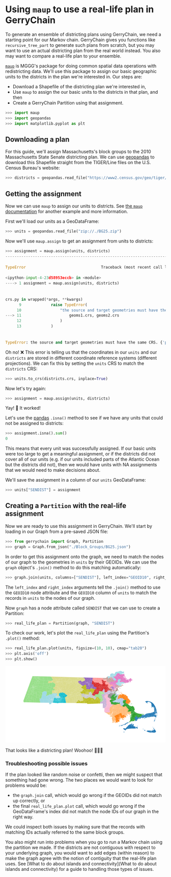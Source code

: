 # Using `maup` to use a real-life plan in GerryChain

To generate an ensemble of districting plans using GerryChain, we need a
starting point for our Markov chain. GerryChain gives you functions like
`recursive_tree_part` to generate such plans from scratch, but you may want to
use an actual districting plan from the real world instead. You also may want to
compare a real-life plan to your ensemble.

[`maup`](https://github.com/mggg/maup) is MGGG's package for doing common
spatial data operations with redistricting data. We'll use this package to
assign our basic geographic units to the districts in the plan we're interested
in. Our steps are:

-   Download a Shapefile of the districting plan we're interested in,
-   Use `maup` to assign the our basic units to the districts in that plan, and
    then
-   Create a GerryChain Partition using that assignment.

```python
>>> import maup
>>> import geopandas
>>> import matplotlib.pyplot as plt
```

## Downloading a plan

For this guide, we'll assign Massachusetts's block groups to the 2010
Massachusetts State Senate districting plan. We can use
[geopandas](https://geopandas.org) to download this Shapefile straight from the
TIGER/Line files on the U.S. Census Bureau's website:

```python
>>> districts = geopandas.read_file("https://www2.census.gov/geo/tiger/TIGER2012/SLDU/tl_2012_25_sldu.zip")
```

## Getting the assignment

Now we can use `maup` to assign our units to districts. See
[the `maup` documentation](https://github.com/mggg/maup/blob/master/README.md#assigning-precincts-to-districts)
for another example and more information.

First we'll load our units as a GeoDataFrame:

```python
>>> units = geopandas.read_file("zip://./BG25.zip")
```

Now we'll use `maup.assign` to get an assignment from units to districts:

```python
>>> assignment = maup.assign(units, districts)
---------------------------------------------------------------------------

TypeError                                 Traceback (most recent call last)

<ipython-input-4-23d58953eccb> in <module>
----> 1 assignment = maup.assign(units, districts)


crs.py in wrapped(*args, **kwargs)
      9             raise TypeError(
     10                 "the source and target geometries must have the same CRS. {} {}".format(
---> 11                     geoms1.crs, geoms2.crs
     12                 )
     13             )


TypeError: the source and target geometries must have the same CRS. {'proj': 'aea', 'lat_1': 29.5, 'lat_2': 45.5,'lat_0': 37.5, 'lon_0': -96, 'x_0': 0, 'y_0': 0, 'ellps': 'GRS80', 'units': 'm', 'no_defs': True} {'init':'epsg:4269'}
```

Oh no! ❌ This error is telling us that the coordinates in our `units` and our
`districts` are stored in different coordinate reference systems (different
projections). We can fix this by setting the `units` CRS to match the
`districts` CRS:

```python
>>> units.to_crs(districts.crs, inplace=True)
```

Now let's try again:

```python
>>> assignment = maup.assign(units, districts)
```

Yay! 🎉 It worked!

Let's use the [pandas](http://pandas.pydata.org/) `.isna()` method to see if we
have any units that could not be assigned to districts:

```python
>>> assignment.isna().sum()
0
```

This means that every unit was successfully assigned. If our basic units were
too large to get a meaningful assignment, or if the districts did not cover all
of our units (e.g. if our units included parts of the Atlantic Ocean but the
districts did not), then we would have units with NA assignments that we would
need to make decisions about.

We'll save the assignment in a column of our `units` GeoDataFrame:

```python
>>> units["SENDIST"] = assignment
```

## Creating a `Partition` with the real-life assignment

Now we are ready to use this assignment in GerryChain. We'll start by loading in
our Graph from a pre-saved JSON file:

```python
>>> from gerrychain import Graph, Partition
>>> graph = Graph.from_json("./Block_Groups/BG25.json")
```

In order to get this assignment onto the graph, we need to match the nodes of
our graph to the geometries in `units` by their GEOIDs. We can use the `graph`
object's `.join()` method to do this matching automatically:

```python
>>> graph.join(units, columns=["SENDIST"], left_index="GEOID10", right_index="GEOID10")
```

The `left_index` and `right_index` arguments tell the `.join()` method to use
the `GEOID10` node attribute and the `GEOID10` column of `units` to match the
records in `units` to the nodes of our graph.

Now `graph` has a node attribute called `SENDIST` that we can use to create a
Partition:

```python
>>> real_life_plan = Partition(graph, "SENDIST")
```

To check our work, let's plot the `real_life_plan` using the Partition's
`.plot()` method:

```python
>>> real_life_plan.plot(units, figsize=(10, 10), cmap="tab20")
>>> plt.axis('off')
>>> plt.show()
```

![png](output_23_0.png)

That looks like a districting plan! Woohoo! 🎉🎉🎉

### Troubleshooting possible issues

If the plan looked like random noise or confetti, then we might suspect that
something had gone wrong. The two places we would want to look for problems
would be:

-   the `graph.join` call, which would go wrong if the GEOIDs did not match up
    correctly, or
-   the final `real_life_plan.plot` call, which would go wrong if the
    GeoDataFrame's index did not match the node IDs of our graph in the right
    way.

We could inspect both issues by making sure that the records with matching IDs
actually referred to the same block groups.

You also might run into problems when you go to run a Markov chain using the
partition we made. If the districts are not contiguous with respect to your
underlying graph, you would want to add edges (within reason) to make the graph
agree with the notion of contiguity that the real-life plan uses. See [What to
do about islands and connectivity](What to do about islands and connectivity)
for a guide to handling those types of issues.
